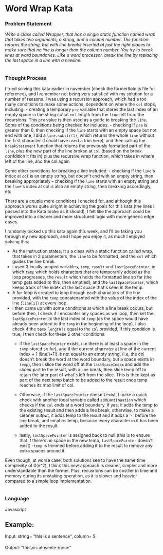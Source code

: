 # Word Wrap Kata
### Problem Statement
<i> Write a class called Wrapper, that has a single static function
named wrap that takes two arguments, a string, and a column number. The
function returns the string, but with line breaks inserted at just the
right places to make sure that no line is longer than the column number.
You try to break lines at word boundaries.
Like a word processor, break the line by replacing the last space in a
line with a newline.</i>

#
### Thought Process
I tried solving this kata earlier in november (check the formerSoln.js file for reference), and I remember not being very satisfied with my solution for a number of reasons. I was using a recursion approach, which had a too many conditions to make some actions, dependent on where the `col` stops, including: 
    - creating a temporary `pre` variable that stores the last index of an empty space in the string cut at `col` length from the `line` left from the recursions. This `pre` value is then used as a guide to breaking the `line`. Some of the conditions being checked for includes:
    - checking if `pre` is greater than 0, then checking if the `line` starts with an empty space but not end with one, I did a `line.substr(1)`, which returns the whole `line` without the first character (I could have used a trim here), and then calling the `breakStatement` function that returns the previously formatted part of the `line`, plus the new part of the line broken at `col` (based on the break confdition it fits in) plus the recursive wrap function, which takes in what's left of the line, and the col again
    
Some other conditions for breaking a line included: 
    - checking if the `line`'s index at `col` is an empty string, but doesn't end with an empty string, then breaking appropriately
    - checking if the `line` starts with an empty string and the `line`'s index at col is also an empty string, then breaking accordingly, etc

There are a couple more conditions I checked for, and although this approach works quite alright in achieving the goals for this kata (the lines I passed into the Kata broke as it should), I felt like the approach could be improved into a cleaner and more structured logic with more generic edge cases. 

I randomly picked up this kata again this week, and I'll be taking you through my new approach, and I hope you enjoy it, as much I enjoyed solving this:

- As the instruction states, It s a class with a static function called wrap, that takes in 2 paramenters, the `line` to be formatted, and the `col` which guides the line break. 
- I used 3 locally scoped variables, `temp`, `result` and `lastSpacePointer`, in which `temp` which holds characters that are temporarily added as the loop progresses, the `result` which holds the formatted line so far (the temp gets added to this, then emptied), and the `lastSpacePointer`, which keeps track of the index of the last space that's seen in the temp.
- A for-loop is created to loop through each characters of the line provided, with the `temp` concatenanted with the value of the index of the line (`line[i]`) at every loop.
- I then came up with some conditions at which a line break occurs, but before then, I check if I encounter any spaces as we loop, then set the `lastSpacePointer` to the last index of `temp` (as the space would have already been added to the `temp` in the beginning of the loop). I also check if the `temp.length` is equal to the `col` provided, if this condition is true, I then check for these 2 other conditions: 
    - if the `lastSpacePointer` exists, (i.e there is at least a space in the `temp` stored so far), and if the current charcater at line of the current index + 1 (line[i+1]) is not equal to an empty string, (i.e, the col doesn't break the word at the word boundary, but a space exists in `temp`), then I slice the word off at the `lastSpaceIndex` and add the sliced part to the result, with a line break, then slice temp off to retain the later part of what's left from the slice. This is then kept as part of the next temp batch to be added to the result once temp reaches its max limit of col.

    - Otherwise, if the `lastSpacePointer` doesn't exist, I make a quick check with another local variable called `addContinuation` which checks if the `col` ends at a word boundary. If yes, it adds the temp to the existing result and then adds a line break, otherwise, to make a cleaner output, it adds temp to the result and it adds a '-' before the line break, and empties temp, because every character in it has been added to the result.
    - lastly, `lastSpacePointer` is assigned back to null (this is to ensure that if there's no space in the new temp, `lastSpacePointer` doesn't exist)
    -`temp` is trimmed before adding it to the result to remove any extra spaces around it.

Even though, at worse case, both solutions see to have the same time complexity of 0(n^2), I think this new approach is cleaner, simpler and more understandable than the former. Plus, recusrions can be costlier in time and memory during its unstaking operation, as it is slower and heavier compared to a simple loop implementation.


#
### Language
Javascript

## Example:
Input: string= "this is a sentence", column= 5
####
Output: "this\nis a\nsente-\nnce"
 

